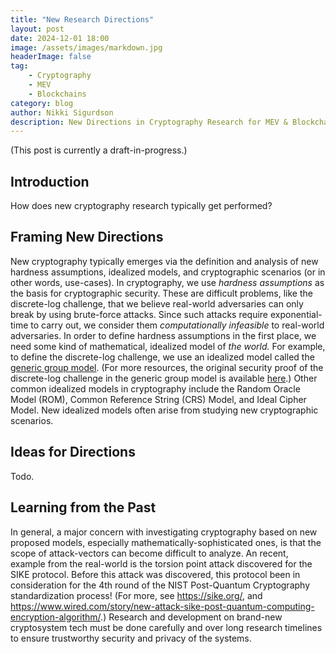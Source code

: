 ```yaml
---
title: "New Research Directions"
layout: post
date: 2024-12-01 18:00
image: /assets/images/markdown.jpg
headerImage: false
tag:
    - Cryptography
    - MEV
    - Blockchains
category: blog
author: Nikki Sigurdson
description: New Directions in Cryptography Research for MEV & Blockchain Applications
---
```


(This post is currently a draft-in-progress.)

## Introduction

How does new cryptography research typically get performed?

## Framing New Directions

New cryptography typically emerges via the definition and analysis of new hardness assumptions, idealized models, and cryptographic scenarios (or in other words, use-cases). In cryptography, we use _hardness assumptions_ as the basis for cryptographic security. These are difficult problems, like the discrete-log challenge, that we believe real-world adversaries can only break by using brute-force attacks. Since such attacks require exponential-time to carry out, we consider them _computationally infeasible_ to real-world adversaries. In order to define hardness assumptions in the first place, we need some kind of mathematical, idealized model of _the world._ For example, to define the discrete-log challenge, we use an idealized model called the [generic group model](https://en.wikipedia.org/wiki/Generic_group_model). (For more resources, the original security proof of the discrete-log challenge in the generic group model is available [here](https://www.shoup.net/papers/dlbounds1.pdf).) Other common idealized models in cryptography include the Random Oracle Model (ROM), Common Reference String (CRS) Model, and Ideal Cipher Model. New idealized models often arise from studying new cryptographic scenarios.

## Ideas for Directions

Todo.

## Learning from the Past

In general, a major concern with investigating cryptography based on new proposed models, especially mathematically-sophisticated ones, is that the scope of attack-vectors can become difficult to analyze. An recent, example from the real-world is the torsion point attack discovered for the SIKE protocol. Before this attack was discovered, this protocol been in consideration for the 4th round of the NIST Post-Quantum Cryptography standardization process! (For more, see https://sike.org/, and https://www.wired.com/story/new-attack-sike-post-quantum-computing-encryption-algorithm/.) Research and development on brand-new cryptosystem tech must be done carefully and over long research timelines to ensure trustworthy security and privacy of the systems.

